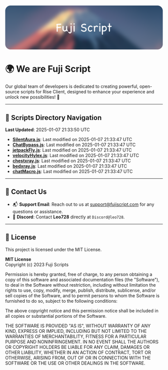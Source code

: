 ![Banner](.github/b.webp)

# 🌍 **We are Fuji Script**

Our global team of developers is dedicated to creating powerful, open-source scripts for Rise Client, designed to enhance your experience and unlock new possibilities! 🌟

---
<!-- SCRIPTS_NAVIGATION_START -->
## 📂 **Scripts Directory Navigation**

**Last Updated**: 2025-01-07 21:33:50 UTC

- **[SilentAura.js](scripts/SilentAura.js)**: Last modified on 2025-01-07 21:33:47 UTC
- **[ChatBypass.js](scripts/ChatBypass.js)**: Last modified on 2025-01-07 21:33:47 UTC
- **[jetpackFly.js](scripts/jetpackFly.js)**: Last modified on 2025-01-07 21:33:47 UTC
- **[velocityHylex.js](scripts/velocityHylex.js)**: Last modified on 2025-01-07 21:33:47 UTC
- **[chestxray.js](scripts/chestxray.js)**: Last modified on 2025-01-07 21:33:47 UTC
- **[bedxray.js](scripts/bedxray.js)**: Last modified on 2025-01-07 21:33:47 UTC
- **[chatMacro.js](scripts/chatMacro.js)**: Last modified on 2025-01-07 21:33:47 UTC

<!-- SCRIPTS_NAVIGATION_END -->

---

## 💬 **Contact Us**  
- 📬 **Support Email**: Reach out to us at [support@fujiscript.com](mailto:support@fujiscript.com) for any questions or assistance.  
- 💬 **Discord**: Contact **Leo728** directly at `Discord@leo728`.

---

## 📜 **License**

This project is licensed under the MIT License.  

**MIT License**  
Copyright (c) 2023 Fuji Scripts  

Permission is hereby granted, free of charge, to any person obtaining a copy of this software and associated documentation files (the "Software"), to deal in the Software without restriction, including without limitation the rights to use, copy, modify, merge, publish, distribute, sublicense, and/or sell copies of the Software, and to permit persons to whom the Software is furnished to do so, subject to the following conditions:  

The above copyright notice and this permission notice shall be included in all copies or substantial portions of the Software.  

THE SOFTWARE IS PROVIDED "AS IS", WITHOUT WARRANTY OF ANY KIND, EXPRESS OR IMPLIED, INCLUDING BUT NOT LIMITED TO THE WARRANTIES OF MERCHANTABILITY, FITNESS FOR A PARTICULAR PURPOSE AND NONINFRINGEMENT. IN NO EVENT SHALL THE AUTHORS OR COPYRIGHT HOLDERS BE LIABLE FOR ANY CLAIM, DAMAGES OR OTHER LIABILITY, WHETHER IN AN ACTION OF CONTRACT, TORT OR OTHERWISE, ARISING FROM, OUT OF OR IN CONNECTION WITH THE SOFTWARE OR THE USE OR OTHER DEALINGS IN THE SOFTWARE.  

